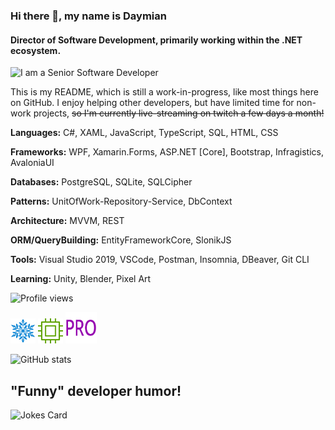 ### Hi there 👋, my name is Daymian
#### Director of Software Development, primarily working within the .NET ecosystem.
![I am a Senior Software Developer](https://dmtomczyk.github.io/banner.png)

This is my README, which is still a work-in-progress, like most things here on GitHub. I enjoy helping other developers, but have limited time for non-work projects, ~~so I'm currently live-streaming on twitch a few days a month!~~

**Languages:** C#, XAML, JavaScript, TypeScript, SQL, HTML, CSS

**Frameworks:** WPF, Xamarin.Forms, ASP.NET [Core], Bootstrap, Infragistics, AvaloniaUI

**Databases:** PostgreSQL, SQLite, SQLCipher

**Patterns:** UnitOfWork-Repository-Service, DbContext

**Architecture:** MVVM, REST

**ORM/QueryBuilding:** EntityFrameworkCore, SlonikJS

**Tools:** Visual Studio 2019, VSCode, Postman, Insomnia, DBeaver, Git CLI

**Learning:** Unity, Blender, Pixel Art

![Profile views](https://gpvc.arturio.dev/dmtomczyk)  

<a href='https://archiveprogram.github.com/'><img src='https://raw.githubusercontent.com/acervenky/animated-github-badges/master/assets/acbadge.gif' width='40' height='40'></a> <a href='https://docs.github.com/en/developers'><img src='https://raw.githubusercontent.com/acervenky/animated-github-badges/master/assets/devbadge.gif' width='40' height='40'></a> <a href='https://github.com/pricing'><img src='https://raw.githubusercontent.com/acervenky/animated-github-badges/master/assets/pro.gif' width='50' height='50'></a>

![GitHub stats](https://github-readme-stats.vercel.app/api?username=dmtomczyk&show_icons=true&count_private=true)  

## "Funny" developer humor!
<img src="https://readme-jokes.vercel.app/api" alt="Jokes Card" />
